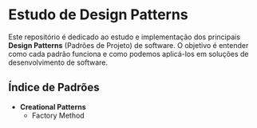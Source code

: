 # Estudo de Design Patterns

Este repositório é dedicado ao estudo e implementação dos principais **Design Patterns** (Padrões de Projeto) de software. O objetivo é entender como cada padrão funciona e como podemos aplicá-los em soluções de desenvolvimento de software.

## Índice de Padrões

- **Creational Patterns**
  - Factory Method
<!--   - Abstract Factory
  - Singleton
  - Builder
  - Prototype

- **Structural Patterns**
  - Adapter
  - Decorator
  - Proxy
  - Composite
  - Facade
  - Bridge
  - Flyweight

- **Behavioral Patterns**
  - Observer
  - Strategy
  - Command
  - Chain of Responsibility
  - State
  - Template Method
  - Iterator
  - Mediator
  - Memento
  - Visitor
  -->
